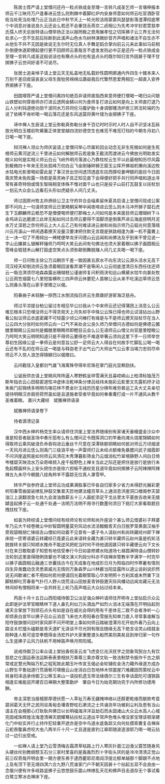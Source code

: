 <!-- { "loadSidebar": true } -->
　　陈居士荐严请上堂僧问还丹一粒点铁成金至理一言转凡成圣乞师一言堪伸报本师云千江映月万户逢春进云恁么则荆棘中着脚红炉内安身师意如何师云吃官酒卧官街当处死当处埋乃云正当此日中秋节天上一轮光皎洁雨蒙蒙风瑟瑟影落澄潭彻底寒个中消息对谁说良久云还会么若还不会重饶舌燕京二卣相公为先考冲宇封君萱慈李氏孺人终天忌辰特请山僧举扬正法以报罔极之恩用展孝忱之切挥拂子云三界无法何处求心一念不生前后际断到此溪声山色水鸟树林演微妙音齐声唱和诸法不自生亦不从他生不共不无因是故说无生尔时无位真人手舞足蹈合掌向前云元来此事如马前相扑倒便休遂即撩起便行更不回顾师云善哉言不虚发发则必中正是还丹一粒点铁成金至理一言转凡成圣这般说话也有横点头的也有竖点头的既尔知归言外因甚于理不甘掷拂子云世间好语不可说尽。

　　张居士追亲悼子请上堂云天无私盖地无私载妙性圆明廓通内外四生十髅本来人万别千差旧皮袋哀哀父母生我劬劳绵绵瓜瓞益我后代瞥然恩爱两相忘一超直入安养界掷拂子下座。

　　田圆增荐严请上堂僧问离四句绝百非请师直指西来意师便打僧喝一喝归众问银山铁壁如何穿凿师亦打进云透网金鳞以何为食师复打进云如何是向上关师直打退乃云人分利钝道绝功勋千波同水万异同伦马腹驴胎十身调御镬汤炉炭三转法轮端的为说了依稀不肯听喝一喝云落花还是东风送莫将黄叶错为金掷拂子下座。

　　谛中禅人生辰请上堂云弥勒真弥勒分身千百亿时时示时人时人自不识坚冰瓦砾放光明白玉楼前吹觱篥正体堂堂越四流妙德空生也难觅不难觅玎珰的今朝冬月初八日喝一喝下座。

　　辩河禅人领众为师庆诞请上堂僧问举心尽属轮回业动念无非生死根如何是生死根师云黄河逆流三千里进云如何解脱师云若是象王截流而渡进云今佛放光明助发实相义如何是实相义师云白云飞岭外明月落波心乃靠柱杖云生平以此最相知历尽风霜到极微四十年来无觅处孤峰万仞白云飞金刚锤碎狮王窟玉尘挥开佛祖机懒向溪边牧水牯电光影里喝如雷此是了事汉世出世间透顶透底东拄西撑咬姜呷醋的面目今日因斋庆赞未免败露一场若是英灵衲子具正知见直下会得便好把手共行同声唱和道出寻常有甚奇特倘或情生智隔相变体殊不惟对面千山也只是投子山前打瓦鼓复以拄杖划一划云大众会么远看石头形似虎疑杀人间几丈夫。

　　师过固原州牧主祚炳徐公卫主守府并合会缁素留休夏具启请上堂僧问现成公案即不问向上一句请师宣师云日里飏朝采琴中闻夜啼进云恁么则木马冲开狮子窟石虎生下玉麒麟师云秪恐不是僧便喝师便打郡梅士人问如何是本来面目师云珊瑚树下斗金鸡进云达磨渡江此岸无船如何过去师云要得不湿脚须是倒乘芦进云海底捞明月泥水万丈深若之奈何师云上大人丘乙己有何难读进云谢和尚指示师乃云韬光何意落晴川云月溪山一样闲遇着撩天没量汉要津把住默无言既是狭路相逢为甚一机不露聻上士一决一切了不用倾出一栲栳便举龙牙问德山云远闻和尚佛法及乎到来不曾见说一字山云嫌甚么锯解秤锤师乃呵呵大笑云此间有句佛法也须大家着眼以拂子画圆相云雪峰会辊毬禾山解打鼓虚空笑点头须弥颠倒舞脱赚人间几丈夫喝一喝下座。

　　师一日问牧主徐公万泒朝宗千差一致因甚五原水不向东流公云源头活水无高下河汉经天却倒流师云急须着眼回波看弄潮不是等闲人公云彻底澄清日东西任往还师云一吸沧溟须尽地森森露出珊瑚枝公谨谢师复问积雨浃旬远山横黛水牯牛向甚处牧公云雨笠烟蓑七八里短笛横吹三四声师云休要犯人苗稼公云从来不吃溪边草师云恁么则鼻头落在山家手里赠之以偈。

　　阳春曲子未轻酬一拶西江水倒流指日庆云生鼎鼐好游宦海泛慈舟。

　　师过平凉提台柏公留过冬相见毕公曰我从个中来师云还记得蒲团上消息么公云难忘根本只恐埋没师云不得贪观天上月失却手中珠公云珠已得也师云试请拈出山野看公拟议师云衣底密藏不可轻露少顷公问棒打有缘是与不是师云撩天拄杖尽在当人公云四大分张时如何师云向一口气不来处会公良久师乃举僧问古德如何是佛德云髑髅里眼睛公云如何是髑髅里眼睛师即瞪目云会么公无语师云山僧又向官屋里瞠眼公乃呵呵大笑云明明知道只是不得师云要得也不难遂举箸云须向这里下手一日师举世尊初生因缘公竖一拳师云是何意旨公舒一足师云大人得自在何故手忙脚乱公喝一喝云还有不乱的在师云这一喝是与释迦老子出气云门大师出气公云孝当竭力忠则尽命师云不入惊人浪怎得锦鳞归以偈赠曰。

　　云间截径入皇都剑气雄飞海寓殊夺得牟尼珠在掌门庭光显赖劻扶。

　　公诞辰供衣请上堂朔风阵阵逼人寒野鹤呈祥雪满天且喜崆峒山上柏清标独茂万斯年指衣云心田稳密道性冲虚体洽乾坤条分律吕经纬未施彩云影里文先露机杼才动朱紫门前锦绣多明明鸟喙花林不费金针玉线历历星分棋布难穷晷运工夫大丈夫亲切提持明眼汉赤肩担荷然虽如是且道施者受者毕竟如何奉重聻打成一片不通风从教千圣难着眼。
嘉兴大藏经　斌雅禅师语录


　　斌雅禅师语录卷下

　　侍者源清记录

　　汉中西乡绅衿杨克生率众请师住洪崖上堂法界随缘别有家诸天垂幔盛金沙众中谁是知音者敌圣场中奏乐笳有么有么僧问正令既挥洞口钓竿垂向滩头烧尾锦鳞如何得取师云乘风破浪负命吞钩进云垂丝千尺意在深潭铁额铜睛如何抵对师云万顷烟波一天风月进云恁么则禹门三级浪平地一声雷师打云未经点额难免暴腮问武子烟霞即不问洪崖返照是如何师云风清花木秀薄暮影筛金乃云烟消松竹翠境静野人间白日倚岑楼碧天映流水万朵奇峰频入座千般野色上禅关当此之际还是把住是放行是放行未免起模画样头上安头把住亦是徐六担板不通权变且道毕竟如何掷拂子云阿辣辣阿辣辣五九未尽今朝腊八挂角羚羊不露踪无位真人罩雪甲。

　　转华严张参府请上堂师云功成果满胜事已毕各自归家多少省力未得舒光展彩更听阳春雪曲袈裟缭乱钟鼓交集普天匝地建法幢百草头上通消息洪崖洞口楼阁参天碧油江上波翻浪急七处九会泼油救薪五十三人画蛇添足干戈丛里太平基放去收来无缝罅竖起拂子云一处通千处通一法明万法明不用寻行数墨何须日下挑灯大家看取题目拽拄杖下座。

　　如昙为转经请上堂僧问经有经师论有论师和尚升座说个甚么师云借婆衫子拜婆年乃云大千经卷微尘中妙智圆明量莫穷风动水流活鱍鱍青天白日脱罗笼黄面汉袖手旁观碧眼胡亡锋结舌山僧如何动着不见昔有一婆子令人请赵州和尚转藏经州即下禅床绕一匝寄语婆云转藏经已竟婆云此来请转全藏为甚只转半藏师云赵州虽是机轮活脱拨转关捩只知顺水推舟不能逆风把舵当时何不待他道因甚只转半藏便云向下文长付在来日敢取婆子知恩有地信受奉行今日如昙修建水陆道场七昼圆满特请山僧转妙法轮到这里直得随例效颦也不铺文演义列段分科亦不绕禅床管教半字满字一时完毕以拂子画圆相云融通三世囊括古今在天成象在地成形日月为照临四时作寒暑有情则四生异类蠢动含灵悉禀威光无情则万象森罗山川林薮当阳显露所以道尘说刹说炽然说无间歇诸仁者不用如何若何便请回光着眼管取心华发明照十方刹其或未然重下注脚桃柳吐芳春香气扑行人野火烧荒迳山田放麦青钟鼓邀天际风幡动远闻龙藏元无法林间却有僧相将来一会共转无上轮乃高声唱云大众拈过经本来。

　　丙辰十月十五日山西阳城侍御卫公淡足谐众绅衿请师住开明寺上堂拈启示众云此即是护法宰官眼睛林下道人鼻孔利似刀头滴血严如烈火消冰无端落在开明拈起则诸天合掌放下则顽石点头有如是自在威光会得的用有千差体无二致不会者净听一心却烦表白宣毕以拂子召众云消息飞来也大奇阳春白雪报先知单刀直入寻常事谁解当阳夺鼓旗僧问旧时家风即不问开明堂上事如何师云踏破澄潭月花开劫外春乃云向上路没关栏撞头磕额是青天道旷无涯谈不尽光阴有限且随缘无高下绝言诠灵山结就金刚种逢人秪可竖空拳既得金汤宏外护大家重整渡头船然美则美矣且到岸归家一句作么生竖拂子云风力扶帆不用棹笛声唤月照阳城。

　　说戒侍御卫公率众请上堂拈香祝圣云龙飞虎变亿兆沃抚字之勋象驾猊台九有饮慈悲之化国运泰法运斯泰表里相扶万乘尊三乘亦尊文轨一致法制禁令振作千古之纲常戒定慧光陶镕万机之程宪故此期玉叶传宣玉偈必金轮辅佐金汤力藉外缘道方成办山野生平鲁拙道行荒唐秪可啸傲云山坐消白日忽地林木惊震崖穴难藏因而策杖云中转身阳泽适承侍御卫公移玉来山一语投机遗玉带法缘偶尔三生有幸话盘陀可谓狭路相逢实难能逭开建百日禅期大整策勤炉　肇自今日为始克期功完于内所修功德用酬。

　　帝主深恩当报檀那厚德伏愿一人萃祉万寿无疆掩坤络以还醇更乾维而献款考盘碧涧葛天无怀之民同讴禹甸击壤青野枕石漱流之士共诵尧年功被刹尘利及恩有当山请主在会檀那心灯耿耿共佛日以长明福海洋洋亘劫石而永固诸山大众云水高人心城完固戒珠辉煌法海澄清禅天朗耀蓦拈拄杖云道出平常声色堆头埋没家宝理该顿渐建化门中权实并行止持作犯轻重开遮亦是空中鸟道水底鱼踪又向何处摸索聻复击禅床云蛇吞鳖鼻虎咬大虫八两半斤十尺一丈且道是直钓江皋耶随波逐浪耶乃喝一喝云拈过一边引出受戒。

　　一如禅人请上堂乃云雪清梅古霜肃草枯路上行人寒灰扑面江边渔父蓑笠随身风头硬丝纶别教纲颓玉石分三家村里喜的是轰轰烈烈十字街头厌的是冷冷清清正觉山前三叹奇哉开明会里一期方便东弗于逮西瞿耶尼南阎浮提北郁单越那个脚跟不点地上及有顶下至无垠四溟六合九野八荒谁家门户不朝天因甚十个拈起五双不会良由一念俄兴便有许多岐路竖拂子云悠悠鼓乐震山林缭乱天花和佛声目击道存无个事试看白鹭立寒冰击禅床下座。

